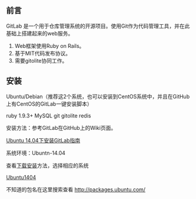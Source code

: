 前言
-----

GitLab 是一个用于仓库管理系统的开源项目。使用Git作为代码管理工具，并在此基础上搭建起来的web服务。

1. Web框架使用Ruby on Rails。
2. 基于MIT代码发布协议。
3. 需要gitolite协同工作。

安装
----

Ubuntu/Debian（推荐这2个系统，也可以安装到CentOS系统中，并且在GitHub上有CentOS的GitLab一键安装脚本）

ruby 1.9.3+
MySQL
git
gitolite
redis

安装方法：参考GitLab在GitHub上的Wiki页面。

[Ubuntu 14.04下安装GitLab指南](http://www.open-open.com/lib/view/open1433584757328.html)

系统环境：Ubuntn-14.04

查看[下载安装](https://about.gitlab.com/downloads/)方法，选择相应的系统

[Ubuntu1404](https://about.gitlab.com/downloads/#ubuntu1404)

不知道的包名在这里搜索查看
http://packages.ubuntu.com/
